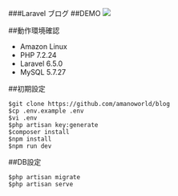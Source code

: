 ###Laravel ブログ
##DEMO
<img src = "demo blog.gif">

##動作環境確認
- Amazon Linux
- PHP 7.2.24
- Laravel 6.5.0
- MySQL 5.7.27

##初期設定
```
$git clone https://github.com/amanoworld/blog
$cp .env.example .env
$vi .env
$php artisan key:generate
$composer install
$npm install
$npm run dev
```

##DB設定
```
$php artisan migrate
$php artisan serve
```
